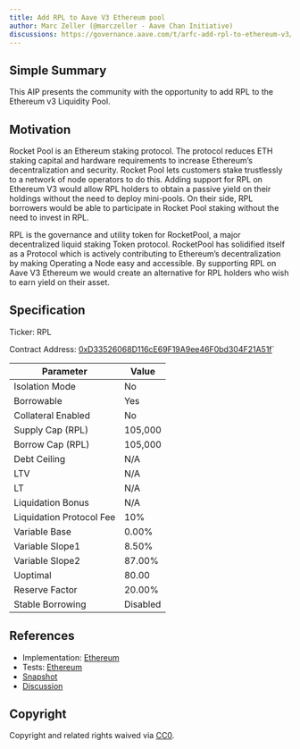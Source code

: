 ```yaml
---
title: Add RPL to Aave V3 Ethereum pool
author: Marc Zeller (@marczeller - Aave Chan Initiative)
discussions: https://governance.aave.com/t/arfc-add-rpl-to-ethereum-v3/13181
---
```


## Simple Summary

This AIP presents the community with the opportunity to add RPL to the Ethereum v3 Liquidity Pool.

## Motivation

Rocket Pool is an Ethereum staking protocol. The protocol reduces ETH staking capital and hardware requirements to increase Ethereum’s decentralization and security. Rocket Pool lets customers stake trustlessly to a network of node operators to do this. Adding support for RPL on Ethereum V3 would allow RPL holders to obtain a passive yield on their holdings without the need to deploy mini-pools.
On their side, RPL borrowers would be able to participate in Rocket Pool staking without the need to invest in RPL.

RPL is the governance and utility token for RocketPool, a major decentralized liquid staking Token protocol. RocketPool has solidified itself as a Protocol which is actively contributing to Ethereum’s decentralization by making Operating a Node easy and accessible. By supporting RPL on Aave V3 Ethereum we would create an alternative for RPL holders who wish to earn yield on their asset.

## Specification

Ticker: RPL

Contract Address: [0xD33526068D116cE69F19A9ee46F0bd304F21A51f](https://etherscan.io/address/0xD33526068D116cE69F19A9ee46F0bd304F21A51f)`

| Parameter                | Value    |
| ------------------------ | -------- |
| Isolation Mode           | No       |
| Borrowable               | Yes      |
| Collateral Enabled       | No       |
| Supply Cap (RPL)         | 105,000  |
| Borrow Cap (RPL)         | 105,000  |
| Debt Ceiling             | N/A      |
| LTV                      | N/A      |
| LT                       | N/A      |
| Liquidation Bonus        | N/A      |
| Liquidation Protocol Fee | 10%      |
| Variable Base            | 0.00%    |
| Variable Slope1          | 8.50%    |
| Variable Slope2          | 87.00%   |
| Uoptimal                 | 80.00    |
| Reserve Factor           | 20.00%   |
| Stable Borrowing         | Disabled |

## References

- Implementation: [Ethereum](src/AaveV3_Eth_AaveV3ListRPL_20230711_20231107/AaveV3_Eth_AaveV3ListRPL_20230711_20231107.sol)
- Tests: [Ethereum](src/AaveV3_Eth_AaveV3ListRPL_20230711_20231107/AaveV3_Eth_AaveV3ListRPL_20230711_20231107.t.sol)
- [Snapshot](https://snapshot.org/#/aave.eth/proposal/0x036f9ce8b4a9fef0156ccf6b2a205d56d4f23b7ab9a485a16d7c8173cd85a316)
- [Discussion](https://governance.aave.com/t/arfc-add-rpl-to-ethereum-v3/13181)

## Copyright

Copyright and related rights waived via [CC0](https://creativecommons.org/publicdomain/zero/1.0/).
